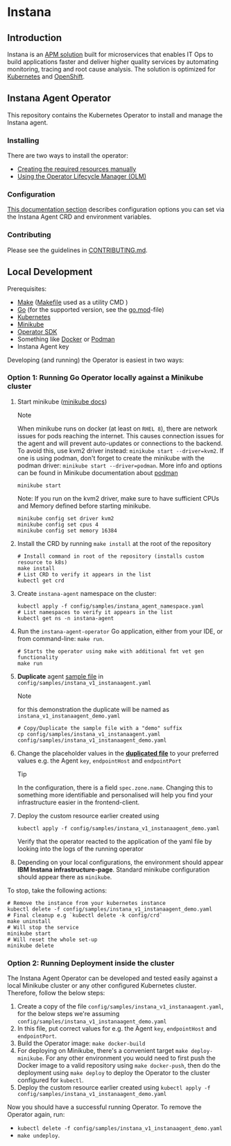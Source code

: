 # Instana

## Introduction

Instana is an [APM solution](https://www.ibm.com/products/instana) built for microservices that enables IT Ops to build applications faster and deliver higher quality services by automating monitoring, tracing and root cause analysis. The solution is optimized for [Kubernetes](https://www.ibm.com/products/instana/kubernetes-monitoring) and [OpenShift](https://www.ibm.com/products/instana/supported-technologies/openshift-monitoring).

## Instana Agent Operator

This repository contains the Kubernetes Operator to install and manage the Instana agent.

### Installing

There are two ways to install the operator:

* [Creating the required resources manually](https://www.ibm.com/docs/en/instana-observability/current?topic=agents-installing-host-agent-kubernetes#install-by-using-the-operator)
* [Using the Operator Lifecycle Manager (OLM)](https://www.ibm.com/docs/en/instana-observability/current?topic=agents-installing-host-agent-openshift#installing-the-operator-by-using-olm)

### Configuration

[This documentation section](https://www.ibm.com/docs/en/instana-observability/current?topic=agents-installing-host-agent-kubernetes#operator-configuration) describes configuration options you can set via the Instana Agent CRD and environment variables.

### Contributing

Please see the guidelines in [CONTRIBUTING.md](CONTRIBUTING.md).

## Local Development

Prerequisites:

* [Make](https://www.gnu.org/software/make/) ([Makefile](Makefile) used as a utility CMD )
* [Go](https://go.dev) (for the supported version, see the [go.mod](go.mod)-file)
* [Kubernetes](http://kubernetes.io)
* [Minikube](https://minikube.sigs.k8s.io/docs/)
* [Operator SDK](https://sdk.operatorframework.io/docs/installation/#install-from-homebrew-macos)
* Something like [Docker](https://www.docker.com/) or [Podman](https://podman.io/)
* Instana Agent key

Developing (and running) the Operator is easiest in two ways:

### **Option 1:** Running Go Operator locally against a **Minikube** cluster

1. Start minikube ([minikube docs](https://minikube.sigs.k8s.io/docs/start/))
   > [!NOTE]
   When minikube runs on docker (at least on `RHEL 8`), there are network issues for pods reaching the internet. This causes connection issues for the agent and will prevent auto-updates or connections to the backend. To avoid this, use kvm2 driver instead: `minikube start --driver=kvm2`. If one is using podman, don't forget to create the minikube with the podman driver: `minikube start --driver=podman`. More info and options can be found in Minikube documentation about [podman](https://minikube.sigs.k8s.io/docs/drivers/podman/)

   ```shell
   minikube start
   ```

   Note: If you run on the kvm2 driver, make sure to have sufficient CPUs and Memory defined before starting minikube.

   ```shell
   minikube config set driver kvm2
   minikube config set cpus 4
   minikube config set memory 16384
   ```

2. Install the CRD by running `make install` at the root of the repository

   ```shell
   # Install command in root of the repository (installs custom resource to k8s)
   make install
   # List CRD to verify it appears in the list
   kubectl get crd
   ```

3. Create `instana-agent` namespace on the cluster:

   ```shell
   kubectl apply -f config/samples/instana_agent_namespace.yaml
   # List namespaces to verify it appears in the list
   kubectl get ns -n instana-agent
   ```

4. Run the `instana-agent-operator` Go application, either from your IDE, or from command-line: `make run`.

   ```shell
   # Starts the operator using make with additional fmt vet gen functionality
   make run
   ```

5. **Duplicate** agent [sample file](config/samples/instana_v1_instanaagent.yaml) in `config/samples/instana_v1_instanaagent.yaml`
   > [!NOTE]
   for this demonstration the duplicate will be named as `instana_v1_instanaagent_demo.yaml`

   ```shell
   # Copy/Duplicate the sample file with a "demo" suffix
   cp config/samples/instana_v1_instanaagent.yaml config/samples/instana_v1_instanaagent_demo.yaml
   ```

6. Change the placeholder values in the [**duplicated file**](config/samples/instana_v1_instanaagent_demo.yaml) to your preferred values e.g. the Agent `key`, `endpointHost` and `endpointPort`
   > [!TIP]
   In the configuration, there is a field `spec.zone.name`. Changing this to something more identifiable and personalised will help you find your infrastructure easier in the frontend-client.
7. Deploy the custom resource earlier created using

   ```shell
   kubectl apply -f config/samples/instana_v1_instanaagent_demo.yaml
   ```

   Verify that the operator reacted to the application of the yaml file by looking into the logs of the running operator
8. Depending on your local configurations, the environment should appear **IBM Instana infrastructure-page**. Standard minikube configuration should appear there as `minikube`.

To stop, take the following actions:

   ```shell
   # Remove the instance from your kubernetes instance
   kubectl delete -f config/samples/instana_v1_instanaagent_demo.yaml
   # Final cleanup e.g `kubectl delete -k config/crd`
   make uninstall
   # Will stop the service
   minikube start
   # Will reset the whole set-up
   minikube delete
   ```

### **Option 2:** Running Deployment inside the cluster

The Instana Agent Operator can be developed and tested easily against a local Minikube cluster or any other configured
Kubernetes cluster. Therefore, follow the below steps:

1. Create a copy of the file `config/samples/instana_v1_instanaagent.yaml`, for the below steps we're assuming `config/samples/instana_v1_instanaagent_demo.yaml`
2. In this file, put correct values for e.g. the Agent `key`, `endpointHost` and `endpointPort`.
3. Build the Operator image: `make docker-build`
4. For deploying on Minikube, there's a convenient target `make deploy-minikube`. For any other environment you would
   need to first push the Docker image to a valid repository using `make docker-push`, then do the deployment
   using `make deploy` to deploy the Operator to the cluster configured for `kubectl`.
5. Deploy the custom resource earlier created using `kubectl apply -f config/samples/instana_v1_instanaagent_demo.yaml`

Now you should have a successful running Operator.
To remove the Operator again, run:
* `kubectl delete -f config/samples/instana_v1_instanaagent_demo.yaml`
* `make undeploy`.
